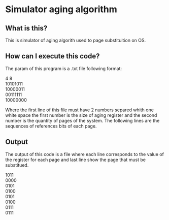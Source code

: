 # Simulator aging algorithm

## What is this?

This is simulator of aging algorith used to page substituition on OS.

## How can I execute this code?

The param of this program is a .txt file following format:

4 8  
10101011  
10000011  
00111111  
10000000  

Where the first line of this file must have 2 numbers separed
whith one white space the first number is the size of aging register
and the second number is the quantity of pages of the system.
The following lines are the sequences of references bits of each
page.

## Output

The output of this code is a file where
each line corresponds to the value of the
register for each page and last line show the
page that must be substitued.

1011   
0000   
0101   
0100   
0101   
0100   
0111   
0111   
